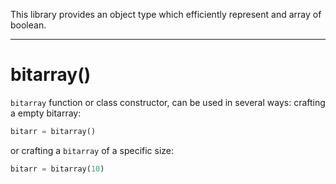This library provides an object type which efficiently represent and array of boolean. 

---
# bitarray()
`bitarray` function or class constructor, can be used in several ways: crafting a empty bitarray:
```python
bitarr = bitarray()
```
or crafting a `bitarray` of a specific size:
```python
bitarr = bitarray(10)
```
